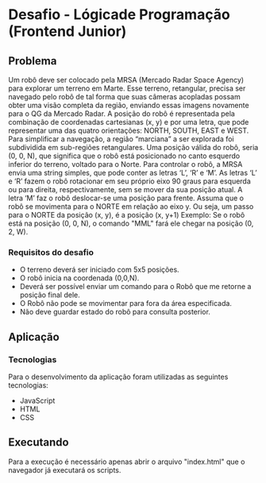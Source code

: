 # Desafio - Lógicade Programação (Frontend Junior)

## Problema
Um robô deve ser colocado pela MRSA (Mercado Radar Space Agency) para explorar
um terreno em Marte.
Esse terreno, retangular, precisa ser navegado pelo robô de tal forma que suas
câmeras acopladas possam obter uma visão completa da região, enviando essas
imagens novamente para o QG da Mercado Radar.
A posição do robô é representada pela combinação de coordenadas cartesianas (x, y)
e por uma letra, que pode representar uma das quatro orientações: NORTH, SOUTH,
EAST e WEST.
Para simplificar a navegação, a região “marciana” a ser explorada foi subdividida em
sub-regiões retangulares.
Uma posição válida do robô, seria (0, 0, N), que significa que o robô está posicionado
no canto esquerdo inferior do terreno, voltado para o Norte.
Para controlar o robô, a MRSA envia uma string simples, que pode conter as letras ‘L’,
‘R’ e ‘M’. As letras ‘L’ e ‘R’ fazem o robô rotacionar em seu próprio eixo 90 graus para
esquerda ou para direita, respectivamente, sem se mover da sua posição atual. A letra
‘M’ faz o robô deslocar-se
uma posição para frente.
Assuma que o robô se movimenta para o NORTE em relação ao eixo y. Ou seja, um
passo para o NORTE da posição (x, y), é a posição (x, y+1)
Exemplo: Se o robô está na posição (0, 0, N), o comando "MML" fará ele chegar na
posição (0, 2, W).

### Requisitos do desafio

* O terreno deverá ser iniciado com 5x5 posições.
* O robô inicia na coordenada (0,0,N).
* Deverá ser possível enviar um comando para o Robô que me retorne a posição final dele.
* O Robô não pode se movimentar para fora da área especificada.
* Não deve guardar estado do robô para consulta posterior.

## Aplicação
### Tecnologias

Para o desenvolvimento da aplicação foram utilizadas as seguintes tecnologias:

* JavaScript
* HTML
* CSS

## Executando

Para a execução é necessário apenas abrir o arquivo "index.html" que o navegador já executará os scripts.

